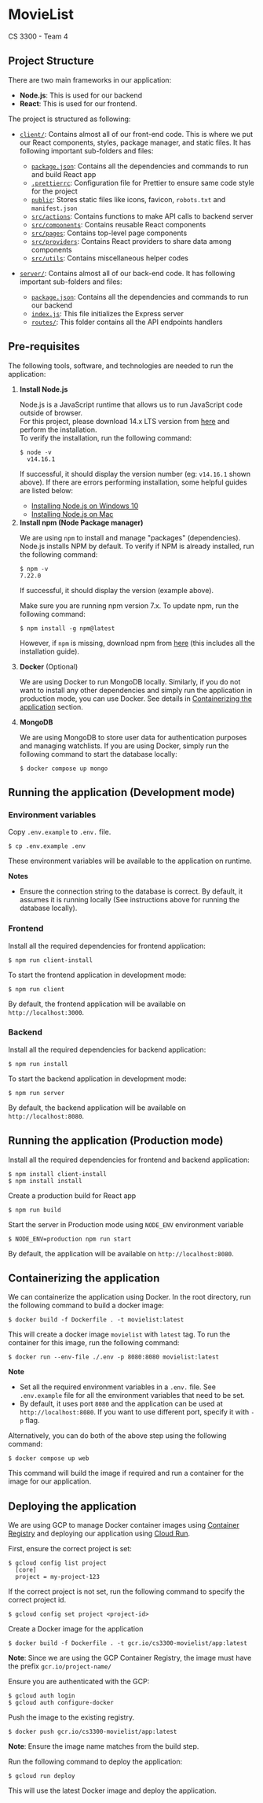 # MovieList

CS 3300 - Team 4

## Project Structure
There are two main frameworks in our application:

- **Node.js**: This is used for our backend
- **React**: This is used for our frontend.

The project is structured as following:
- [`client/`](client): Contains almost all of our front-end code. This is where we put our React components, styles, package manager, and static files. It has following important sub-folders and files:
  - [`package.json`](client/package.json): Contains all the dependencies and commands to run and build React app
  - [`.prettierrc`](client/.prettierrc): Configuration file for Prettier to ensure same code style for the project
  - [`public`](client/public): Stores static files like icons, favicon, `robots.txt` and `manifest.json`
  - [`src/actions`](client/src/actions): Contains functions to make API calls to backend server
  - [`src/components`](client/src/components): Contains reusable React components
  - [`src/pages`](client/src/pages): Contains top-level page components
  - [`src/providers`](client/src/providers): Contains React providers to share data among components
  - [`src/utils`](client/src/utils): Contains miscellaneous helper codes

- [`server/`](server): Contains almost all of our back-end code. It has following important sub-folders and files:
  - [`package.json`](server/package.json): Contains all the dependencies and commands to run our backend
  - [`index.js`](server/index.js): This file initializes the Express server
  - [`routes/`](server/routes): This folder contains all the API endpoints handlers
  
## Pre-requisites
The following tools, software, and technologies are needed to run the application:

<ol>

<li> <b>Install Node.js</b>

Node.js is a JavaScript runtime that allows us to run JavaScript code outside of browser. <br />
For this project, please download 14.x LTS version from [here](https://nodejs.org/en/) and perform the installation.<br />
To verify the installation, run the following command:

```console
$ node -v
  v14.16.1
```

If successful, it should display the version number (eg: `v14.16.1` shown above). If there are errors performing installation, some helpful guides are listed below:

- [Installing Node.js on Windows 10](https://stackoverflow.com/questions/27344045/installing-node-js-and-npm-on-windows-10)
- [Installing Node.js on Mac](https://treehouse.github.io/installation-guides/mac/node-mac.html)

</li>

 <li> <b>Install npm (Node Package manager)</b>

We are using `npm` to install and manage "packages" (dependencies). <br />
Node.js installs NPM by default. To verify if NPM is already installed, run the following command:

```console
$ npm -v
7.22.0
```

If successful, it should display the version (example above).

Make sure you are running npm version 7.x. To update npm, run the following command:

```console
$ npm install -g npm@latest
```

However, if `npm` is missing, download npm from [here](https://www.npmjs.com/get-npm) (this includes all the installation guide).

 </li>

<li> <b>Docker</b> (Optional)

We are using Docker to run MongoDB locally. Similarly, if you do not want to install any other dependencies and simply run the application in production mode, you can use Docker. See details in [Containerizing the application](#containerizing-the-application) section.
</li>

<li> <b>MongoDB</b>

We are using MongoDB to store user data for authentication purposes and managing watchlists. If you are using Docker, simply run the following command to start the database locally:
```console
$ docker compose up mongo
```

</li>
</ol>

## Running the application (Development mode)
### Environment variables
Copy `.env.example` to `.env.` file.
```console
$ cp .env.example .env
```
These environment variables will be available to the application on runtime.

**Notes**
- Ensure the connection string to the database is correct. By default, it assumes it is running locally (See instructions above for running the database locally).

### Frontend
Install all the required dependencies for frontend application:
```console
$ npm run client-install
```

To start the frontend application in development mode:
```
$ npm run client
```
By default, the frontend application will be available on `http://localhost:3000`.

### Backend
Install all the required dependencies for backend application:
```console
$ npm run install
```

To start the backend application in development mode:
```console
$ npm run server
```
By default, the backend application will be available on `http://localhost:8080`.


## Running the application (Production mode)
Install all the required dependencies for frontend and backend application:
```console
$ npm install client-install
$ npm install install
```

Create a production build for React app
```console
$ npm run build
```

Start the server in Production mode using `NODE_ENV` environment variable
```console
$ NODE_ENV=production npm run start
```

By default, the application will be available on `http://localhost:8080`.

## Containerizing the application

We can containerize the application using Docker. In the root directory, run the following command to build a docker image:
```console
$ docker build -f Dockerfile . -t movielist:latest
```

This will create a docker image `movielist` with `latest` tag. To run the container for this image, run the following command:
```console
$ docker run --env-file ./.env -p 8080:8080 movielist:latest
```
**Note**
- Set all the required environment variables in a `.env.` file. See `.env.example` file for all the environment variables that need to be set.
- By default, it uses port `8080` and the application can be used at `http://localhost:8080`. If you want to use different port, specify it with `-p` flag.

Alternatively, you can do both of the above step using the following command:
```console
$ docker compose up web
```
This command will build the image if required and run a container for the image for our application.


## Deploying the application
We are using GCP to manage Docker container images using [Container Registry](https://cloud.google.com/container-registry) and deploying our application using [Cloud Run](https://cloud.google.com/run).

First, ensure the correct project is set:
```console
$ gcloud config list project
  [core]
  project = my-project-123
```
If the correct project is not set, run the following command to specify the correct project id.
```console
$ gcloud config set project <project-id>
```

Create a Docker image for the application
```console
$ docker build -f Dockerfile . -t gcr.io/cs3300-movielist/app:latest
```
**Note**: Since we are using the GCP Container Registry, the image must have the prefix `gcr.io/project-name/`

Ensure you are authenticated with the GCP:
```console
$ gcloud auth login
$ gcloud auth configure-docker
```

Push the image to the existing registry.
```console
$ docker push gcr.io/cs3300-movielist/app:latest
```
**Note**: Ensure the image name matches from the build step.

Run the following command to deploy the application:
``` console
$ gcloud run deploy
```
This will use the latest Docker image and deploy the application.
